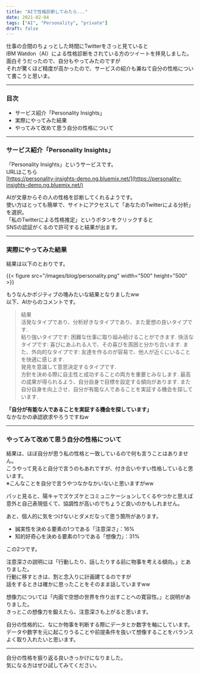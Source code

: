 ```yaml
---
title: "AIで性格診断してみたら..."
date: 2021-02-04
tags: ["AI", "Personality", "private"]
draft: false
---
```


仕事の合間のちょっとした時間にTwitterをさっと見ていると  
IBM Watdon（AI）による性格診断をされている方のツイートを拝見しました。
面白そうだったので、自分もやってみたのですが  
それが驚くほど精度が高かったので、サービスの紹介も兼ねて自分の性格について書こうと思いま。  

---

### 目次

- サービス紹介「Personality Insights」
- 実際にやってみた結果
- やってみて改めて思う自分の性格について

---

### サービス紹介「Personality Insights」

「Personality Insights」というサービスです。  
URLはこちら  
[https://personality-insights-demo.ng.bluemix.net/](https://personality-insights-demo.ng.bluemix.net/)  

AIが文章からその人の性格を診断してくれるようです。  
使い方はとっても簡単で、サイトにアクセスして「あなたのTwitterによる分析」を選択。  
「私のTwitterによる性格推定」というボタンをクリックすると  
SNSの認証がくるので許可すると結果が出ます。  

---

### 実際にやってみた結果

結果は以下のとおりです。  

{{< figure src="/images/blog/personality.png" width="500" height="500" >}}

もうなんかポジティブの塊みたいな結果となりましたww  
以下、AIからのコメントです。  

> 結果  
> 活発なタイプであり、分析好きなタイプであり、また愛想の良いタイプです.  
> 粘り強いタイプです: 困難な仕事に取り組み続けることができます. 快活なタイプです: 喜びにあふれる人で、その喜びを周囲と分かち合います. また、外向的なタイプです: 友達を作るのが容易で、他人が近くにいることを快適に感じます.  
> 発見を意識して意思決定するタイプです.  
> 方針を決める際に自主性と成功することの両方を重要とみなします. 最高の成果が得られるよう、自分自身で目標を設定する傾向があります. また自分自身を向上させ、自分が有能な人であることを実証する機会を探しています.

**「自分が有能な人であることを実証する機会を探しています」**  
なかなかの承認欲求やろうですねw  

---

### やってみて改めて思う自分の性格について

結果は、ほぼ自分が思う私の性格と一致しているので何も言うことはありません。  
こうやって見ると自分で言うのもあれですが、付き合いやすい性格していると思います。  
※こんなことを自分で言うやつなかなかいないと思いますがww  

パッと見ると、陽キャでズケズケとコミュニケーションしてくるやつかと思えば  
意外と自己表現低くて、協調性が高いのでちょうど良いのかもしれません。  

あと、個人的に気をつけないとダメだなって思う箇所があります。  

- 誠実性を決める要素の1つである「注意深さ」：16%
- 知的好奇心を決める要素の1つである「想像力」：31%

この2つです。  

注意深さの説明には「行動したり、話したりする前に物事を考える傾向。」とありました。  
行動に移すときは、割と念入りに計画建てるのですが  
話をするときは確かに思ったことをそのまま話していますww  

想像力については「内面で空想の世界を作り出すことへの寛容性。」と説明がありました。  
きっとこの想像力を鍛えたら、注意深さも上がると思います。  

自分の性格的に、なにか物事を判断する際にデータとか数字を軸にしています。  
データや数字を元に起こりうることや前提条件を抜いて想像することをバランスよく取り入れたいと思います。  

---

自分の性格を振り返る良いきっかけになりました。  
気になる方はぜひ試してみてください。  
